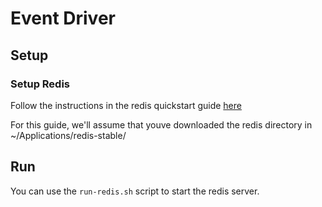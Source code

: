 # Event Driver

## Setup

### Setup Redis
Follow the instructions in the redis quickstart guide [here](https://redis.io/topics/quickstart)

For this guide, we'll assume that youve downloaded the redis directory in ~/Applications/redis-stable/

## Run
You can use the ``run-redis.sh`` script to start the redis server.

